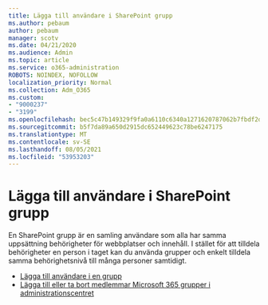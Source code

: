 ```yaml
---
title: Lägga till användare i SharePoint grupp
ms.author: pebaum
author: pebaum
manager: scotv
ms.date: 04/21/2020
ms.audience: Admin
ms.topic: article
ms.service: o365-administration
ROBOTS: NOINDEX, NOFOLLOW
localization_priority: Normal
ms.collection: Adm_O365
ms.custom:
- "9000237"
- "3199"
ms.openlocfilehash: bec5c47b149329f9fa0a6110c6340a1271620787062b7fbdf2d8d4b96b97b202
ms.sourcegitcommit: b5f7da89a650d2915dc652449623c78be6247175
ms.translationtype: MT
ms.contentlocale: sv-SE
ms.lasthandoff: 08/05/2021
ms.locfileid: "53953203"
---
```

# <a name="add-users-to-a-sharepoint-group"></a>Lägga till användare i SharePoint grupp

En SharePoint grupp är en samling användare som alla har samma uppsättning behörigheter för webbplatser och innehåll. I stället för att tilldela behörigheter en person i taget kan du använda grupper och enkelt tilldela samma behörighetsnivå till många personer samtidigt.

- [Lägga till användare i en grupp](https://docs.microsoft.com/sharepoint/customize-sharepoint-site-permissions#add-users-to-a-group)
- [Lägga till eller ta bort medlemmar Microsoft 365 grupper i administrationscentret](https://docs.microsoft.com/microsoft-365/admin/create-groups/add-or-remove-members-from-groups)